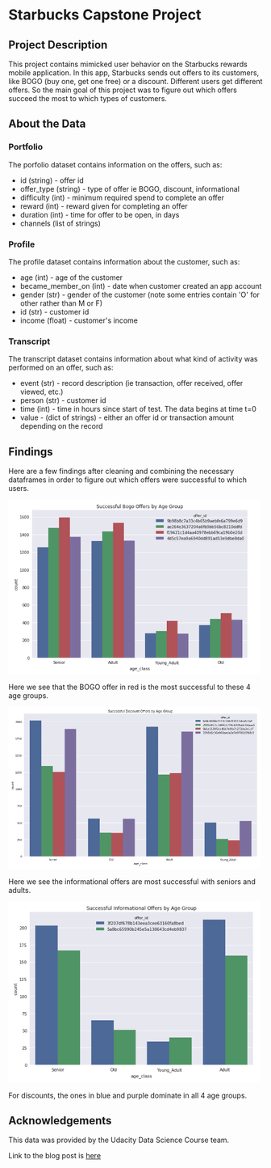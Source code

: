 # Starbucks Capstone Project

## Project Description
This project contains mimicked user behavior on the Starbucks rewards mobile application. In this app, Starbucks sends out offers to its customers, like BOGO (buy one, get one free) or a discount. Different users get different offers. So the main goal of this project was to figure out which offers succeed the most to which types of customers.

## About the Data

### Portfolio
The porfolio dataset contains information on the offers, such as:

* id (string) - offer id
* offer_type (string) - type of offer ie BOGO, discount, informational
* difficulty (int) - minimum required spend to complete an offer
* reward (int) - reward given for completing an offer
* duration (int) - time for offer to be open, in days
* channels (list of strings)

### Profile
The profile dataset contains information about the customer, such as:

* age (int) - age of the customer 
* became_member_on (int) - date when customer created an app account
* gender (str) - gender of the customer (note some entries contain 'O' for other rather than M or F)
* id (str) - customer id
* income (float) - customer's income

### Transcript
The transcript dataset contains information about what kind of activity was performed on an offer, such as:
* event (str) - record description (ie transaction, offer received, offer viewed, etc.)
* person (str) - customer id
* time (int) - time in hours since start of test. The data begins at time t=0
* value - (dict of strings) - either an offer id or transaction amount depending on the record

## Findings

Here are a few findings after cleaning and combining the necessary dataframes in order to figure out which offers were successful to which users.

<img src="https://github.com/andrew-alarcon17/Starbucks_Capstone/blob/main/Charts/Successful%20Bogo%20by%20Age.png" width="500">

Here we see that the BOGO offer in red is the most successful to these 4 age groups.

<img src="https://github.com/andrew-alarcon17/Starbucks_Capstone/blob/main/Charts/Successful%20Discount%20by%20Age.png" width="500">

Here we see the informational offers are most successful with seniors and adults.

<img src="https://github.com/andrew-alarcon17/Starbucks_Capstone/blob/main/Charts/Successful%20Info%20by%20Age.png" width="500">

For discounts, the ones in blue and purple dominate in all 4 age groups.

## Acknowledgements
This data was provided by the Udacity Data Science Course team.

Link to the blog post is [here](https://andrew-alarcon17.github.io/post/project-14/)



